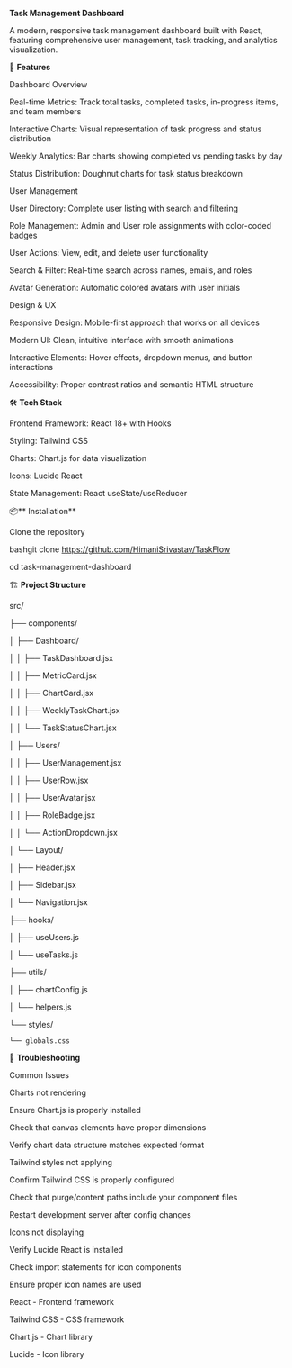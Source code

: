 **Task Management Dashboard**

A modern, responsive task management dashboard built with React, featuring comprehensive user management, task tracking, and analytics visualization.

🚀 **Features**

Dashboard Overview

Real-time Metrics: Track total tasks, completed tasks, in-progress items, and team members

Interactive Charts: Visual representation of task progress and status distribution

Weekly Analytics: Bar charts showing completed vs pending tasks by day

Status Distribution: Doughnut charts for task status breakdown


User Management

User Directory: Complete user listing with search and filtering

Role Management: Admin and User role assignments with color-coded badges

User Actions: View, edit, and delete user functionality

Search & Filter: Real-time search across names, emails, and roles

Avatar Generation: Automatic colored avatars with user initials


Design & UX

Responsive Design: Mobile-first approach that works on all devices

Modern UI: Clean, intuitive interface with smooth animations

Interactive Elements: Hover effects, dropdown menus, and button interactions

Accessibility: Proper contrast ratios and semantic HTML structure


🛠️ **Tech Stack**

Frontend Framework: React 18+ with Hooks

Styling: Tailwind CSS

Charts: Chart.js for data visualization

Icons: Lucide React

State Management: React useState/useReducer


📦** Installation**

Clone the repository

bashgit clone https://github.com/HimaniSrivastav/TaskFlow

cd task-management-dashboard


🏗️ **Project Structure**

src/

├── components/

│   ├── Dashboard/

│   │   ├── TaskDashboard.jsx

│   │   ├── MetricCard.jsx

│   │   ├── ChartCard.jsx

│   │   ├── WeeklyTaskChart.jsx

│   │   └── TaskStatusChart.jsx

│   ├── Users/

│   │   ├── UserManagement.jsx

│   │   ├── UserRow.jsx

│   │   ├── UserAvatar.jsx

│   │   ├── RoleBadge.jsx

│   │   └── ActionDropdown.jsx

│   └── Layout/

│       ├── Header.jsx

│       ├── Sidebar.jsx

│       └── Navigation.jsx

├── hooks/

│   ├── useUsers.js

│   └── useTasks.js

├── utils/

│   ├── chartConfig.js

│   └── helpers.js

└── styles/

    └── globals.css
    




🐛 **Troubleshooting**

Common Issues


Charts not rendering


Ensure Chart.js is properly installed

Check that canvas elements have proper dimensions

Verify chart data structure matches expected format



Tailwind styles not applying


Confirm Tailwind CSS is properly configured

Check that purge/content paths include your component files

Restart development server after config changes



Icons not displaying

Verify Lucide React is installed

Check import statements for icon components

Ensure proper icon names are used


React - Frontend framework

Tailwind CSS - CSS framework

Chart.js - Chart library

Lucide - Icon library

